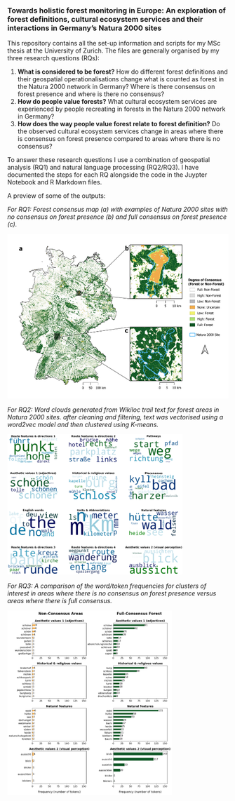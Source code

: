 ### Towards holistic forest monitoring in Europe: An exploration of forest definitions, cultural ecosystem services and their interactions in Germany’s Natura 2000 sites

This repository contains all the set-up information and scripts for my MSc thesis at the University of Zurich. The files are generally organised by my three research questions (RQs):

1)	**What is considered to be forest?** How do different forest definitions and their geospatial operationalisations change what is counted as forest in the Natura 2000 network in Germany? Where is there consensus on forest presence and where is there no consensus?
2)	**How do people value forests?** What cultural ecosystem services are experienced by people recreating in forests in the Natura 2000 network in Germany?
3)	**How does the way people value forest relate to forest definition?** Do the observed cultural ecosystem services change in areas where there is consensus on forest presence compared to areas where there is no consensus?

To answer these research questions I use a combination of geospatial analysis (RQ1) and natural language processing (RQ2/RQ3). I have documented the steps for each RQ alongside the code in the Juypter Notebook and R Markdown files. 

A preview of some of the outputs:

*For RQ1: Forest consensus map (a) with examples of Natura 2000 sites with no consensus on forest presence (b) and full consensus on forest presence (c).*

<img src="other/figure_selection/rq1_consenus_summary_3_map.png" width="525" height="375" />

*For RQ2: Word clouds generated from Wikiloc trail text for forest areas in Natura 2000 sites. after cleaning and filtering, text was vectorised using a word2vec model and then clustered using K-means.*

<img src="other/figure_selection/rq2_word_clouds.png" width="400" height="320" />

*For RQ3: A comparison of the word/token frequencies for clusters of interest in areas where there is no consensus on forest presence versus areas where there is full consensus.*

<img src="other/figure_selection/rq3_token_counts_per_cluster_class.png" width="375" height="420" />





